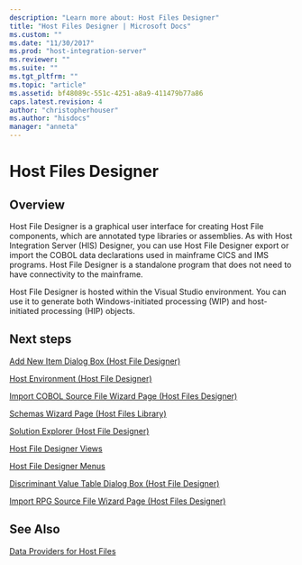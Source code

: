 ```yaml
---
description: "Learn more about: Host Files Designer"
title: "Host Files Designer | Microsoft Docs"
ms.custom: ""
ms.date: "11/30/2017"
ms.prod: "host-integration-server"
ms.reviewer: ""
ms.suite: ""
ms.tgt_pltfrm: ""
ms.topic: "article"
ms.assetid: bf48089c-551c-4251-a8a9-411479b77a86
caps.latest.revision: 4
author: "christopherhouser"
ms.author: "hisdocs"
manager: "anneta"
---
```

# Host Files Designer

## Overview
Host File Designer is a graphical user interface for creating Host File components, which are annotated type libraries or assemblies. As with Host Integration Server (HIS) Designer, you can use Host File Designer export or import the COBOL data declarations used in mainframe CICS and IMS programs. Host File Designer is a standalone program that does not need to have connectivity to the mainframe.  
  
 Host File Designer is hosted within the Visual Studio environment. You can use it to generate both Windows-initiated processing (WIP) and host-initiated processing (HIP) objects.  
  
## Next steps
 [Add New Item Dialog Box (Host File Designer)](../core/add-new-item-dialog-box-host-file-designer-1.md)  
  
 [Host Environment (Host File Designer)](../core/host-environment-host-file-designer-1.md)  
  
 [Import COBOL Source File Wizard Page (Host Files Designer)](../core/import-cobol-source-file-wizard-page-host-files-designer-1.md)  
  
 [Schemas Wizard Page (Host Files Library)](../core/schemas-wizard-page-host-files-library-1.md)  
  
 [Solution Explorer (Host File Designer)](../core/solution-explorer-host-file-designer-2.md)  
  
 [Host File Designer Views](../core/host-file-designer-views2.md)  
  
 [Host File Designer Menus](../core/host-file-designer-menus1.md)  
  
 [Discriminant Value Table Dialog Box (Host File Designer)](../core/discriminant-value-table-dialog-box-host-file-designer-2.md)  
  
 [Import RPG Source File Wizard Page (Host Files Designer)](../core/import-rpg-source-file-wizard-page-host-files-designer-2.md)  
  
## See Also  
 [Data Providers for Host Files](../core/data-providers-for-host-files1.md)

